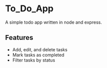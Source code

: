 # To_Do_App

A simple todo app written in node and express.

## Features

* Add, edit, and delete tasks
* Mark tasks as completed
* Filter tasks by status
